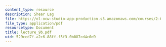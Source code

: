 ```yaml
---
content_type: resource
description: Shear Lag
file: https://ol-ocw-studio-app-production.s3.amazonaws.com/courses/2-082-ship-structural-analysis-design-13-122-spring-2003/529ced7fa2c688fff5f30b087cd4c0d9_lecture_9b.pdf
file_type: application/pdf
resourcetype: Document
title: lecture_9b.pdf
uid: 529ced7f-a2c6-88ff-f5f3-0b087cd4c0d9
---
```

